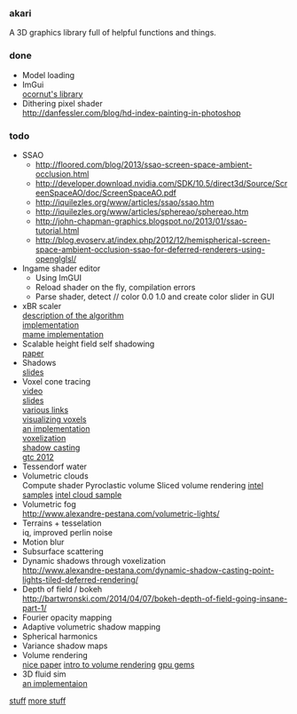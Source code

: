 ### akari ###

A 3D graphics library full of helpful functions and things.

### done ###

* Model loading
* ImGui    
	[ocornut's library](https://github.com/ocornut/imgui)
* Dithering pixel shader  
	http://danfessler.com/blog/hd-index-painting-in-photoshop  

### todo ###

* SSAO
	* http://floored.com/blog/2013/ssao-screen-space-ambient-occlusion.html  
	* http://developer.download.nvidia.com/SDK/10.5/direct3d/Source/ScreenSpaceAO/doc/ScreenSpaceAO.pdf  
	* http://iquilezles.org/www/articles/ssao/ssao.htm  
	* http://iquilezles.org/www/articles/sphereao/sphereao.htm  
	* http://john-chapman-graphics.blogspot.no/2013/01/ssao-tutorial.html  
	* http://blog.evoserv.at/index.php/2012/12/hemispherical-screen-space-ambient-occlusion-ssao-for-deferred-renderers-using-openglglsl/  
* Ingame shader editor  
	* Using ImGUI  
	* Reload shader on the fly, compilation errors  
	* Parse shader, detect // color 0.0 1.0 and create color slider in GUI
* xBR scaler  
	[description of the algorithm](http://board.byuu.org/viewtopic.php?f=10&t=2248)  
	[implementation](http://sourceforge.net/p/paintown/code/7842/tree/trunk/src/util/graphics/sdl/xbr.cpp)  
	[mame implementation](http://sourceforge.net/projects/hqmame/files/)  
* Scalable height field self shadowing  
	[paper](http://wili.cc/research/hfshadow/)  
* Shadows  
	[slides](http://advancedgraphics.marries.nl/lectures/03_shadows.pdf)
* Voxel cone tracing  
	[video](https://www.youtube.com/user/cheaterproject/videos)  
	[slides](http://www.slideshare.net/mmostajab/voxel-based-globalillumination)  
	[various links](http://d.hatena.ne.jp/hanecci/20131019/p5)  
	[visualizing voxels](http://www.alexandre-pestana.com/voxel-visualization-using-drawindexedinstancedindirect/)  
	[an implementation](https://github.com/otaku690/SparseVoxelOctree)  
	[voxelization](http://www.alexandre-pestana.com/voxelization-using-gpu-hardware-rasterizer/)  
	[shadow casting](http://www.alexandre-pestana.com/dynamic-shadow-casting-point-lights-tiled-deferred-rendering/)  
	[gtc 2012](http://www.icare3d.org/research/GTC2012_Voxelization_public.pdf)
* Tessendorf water  
* Volumetric clouds  
	Compute shader
	Pyroclastic volume
	Sliced volume rendering
	[intel samples](https://github.com/GameTechDev)
	[intel cloud sample](https://software.intel.com/en-us/blogs/2014/03/31/cloud-rendering-sample)
* Volumetric fog  
	http://www.alexandre-pestana.com/volumetric-lights/  
* Terrains + tesselation  
	iq, improved perlin noise
* Motion blur  
* Subsurface scattering  
* Dynamic shadows through voxelization  
	http://www.alexandre-pestana.com/dynamic-shadow-casting-point-lights-tiled-deferred-rendering/
* Depth of field / bokeh  
	http://bartwronski.com/2014/04/07/bokeh-depth-of-field-going-insane-part-1/
* Fourier opacity mapping  
* Adaptive volumetric shadow mapping  
* Spherical harmonics  
* Variance shadow maps  
* Volume rendering  
	[nice paper](http://magnuswrenninge.com/content/pubs/VolumetricMethodsInVisualEffects2010.pdf)
	[intro to volume rendering](http://graphicsrunner.blogspot.no/2009/01/volume-rendering-101.html)
	[gpu gems](http://http.developer.nvidia.com/GPUGems/gpugems_ch39.html)  
* 3D fluid sim  
	[an implementaion](http://scrawkblog.com/2014/01/09/gpu-gems-to-unity-3d-fluid-simulation/)
	
[stuff](http://advancedgraphics.marries.nl/)
[more stuff](http://oglplus.org/oglplus/html/examples.html)

